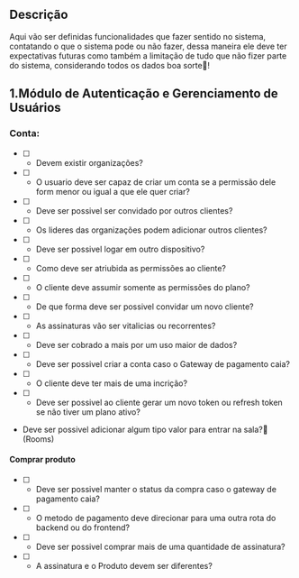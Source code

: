 ## Descrição

Aqui vão ser definidas funcionalidades que fazer sentido no sistema, contatando o que o sistema pode ou não fazer, dessa maneira ele deve ter expectativas futuras como também a limitação de tudo que não fizer parte do  sistema, considerando todos os dados boa sorte🙂!

## 1.Módulo de Autenticação e Gerenciamento de Usuários

### **Conta:** 
- [ ] - Devem existir organizações?
- [ ] - O usuario deve ser capaz de criar um conta se a permissão dele form menor ou igual a que ele quer criar?
- [ ] - Deve ser possivel ser convidado por outros clientes?
- [ ] - Os lideres das organizações podem adicionar outros clientes?
- [ ] - Deve ser possivel logar em outro dispositivo?
- [ ] - Como deve ser atriubida as permissões ao cliente?
- [ ] - O cliente deve assumir somente as permissões do plano?
- [ ] - De que forma deve ser possivel convidar um novo cliente?
- [ ] - As assinaturas vão ser vitalicias ou recorrentes?
- [ ] - Deve ser cobrado a mais por um uso maior de dados?
- [ ] - Deve ser possivel criar a conta caso o Gateway de pagamento caia?
- [ ] - O cliente deve ter mais de uma incrição?
- [ ] - Deve ser possivel ao cliente gerar um novo token ou refresh token se não tiver um plano ativo?

- Deve ser possivel adicionar algum tipo valor para entrar na sala?🎈(Rooms)

#### **Comprar produto**
- [ ] - Deve ser possivel manter o status da compra caso o gateway de pagamento caia?
- [ ] -  O metodo de pagamento deve direcionar para uma outra rota do backend ou do frontend?
- [ ] - Deve ser possivel comprar mais de uma quantidade de assinatura?
- [ ] - A assinatura e o Produto devem ser diferentes?
